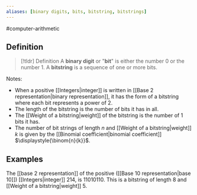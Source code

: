 ```yaml
---
aliases: [binary digits, bits, bitstring, bitstrings]
--- 
```


#computer-arithmetic 
## Definition 

> [!tldr] Definition
> A **binary digit** or "**bit**" is either the number $0$ or the number $1$. A **bitstring** is a sequence of one or more bits.  

Notes: 
- When a positive [[Integers|integer]] is written in [[Base 2 representation|binary representation]], it has the form of a bitstring where each bit represents a power of 2. 
- The length of the bitstring is the number of bits it has in all. 
- The [[Weight of a bitstring|weight]] of the bitstring is the number of $1$ bits it has. 
- The number of bit strings of length $n$ and [[Weight of a bitstring|weight]] $k$ is given by the [[Binomial coefficient|binomial coefficient]] $\displaystyle{\binom{n}{k}}$. 
## Examples 

The [[base 2 representation]] of the positive ([[Base 10 representation|base 10]]) [[Integers|integer]] $214$, is $11010110$. This is a bitstring of length 8 and [[Weight of a bitstring|weight]] 5. 
